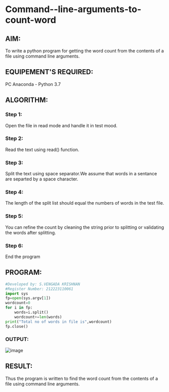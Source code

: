 # Command--line-arguments-to-count-word
## AIM:
To write a python program for getting the word count from the contents of a file using command line arguments.
## EQUIPEMENT'S REQUIRED: 
PC
Anaconda - Python 3.7
## ALGORITHM: 
### Step 1:
Open the file in read mode and handle it in test mood.

### Step 2:
Read the text using read() function.

### Step 3:
Split the text using space separator.We assume that words in a sentance are separted by a space character.

### Step 4:
The length of the split list should equal the numbers of words in the test file.

### Step 5:
You can refine the count by cleaning the string prior to splitting or validating the words after splitting.

### Step 6:
End the program

## PROGRAM:
```py
#Developed by: S.VENGADA KRISHNAN
#Register Number: 212223110061
import sys
fp=open(sys.argv[1])
wordcount=0
for i in fp:
    words=i.split()
    wordcount+=len(words)
print("Total no of words in file is",wordcount)
fp.close()
```

### OUTPUT:
![image](https://github.com/SVENGADAKRISHNAN/Command--line-arguments-to-count-word/assets/147473084/7be045fd-24ef-4598-aa2b-469c27abe63a)



## RESULT:
Thus the program is written to find the word count from the contents of a file using command line arguments.
